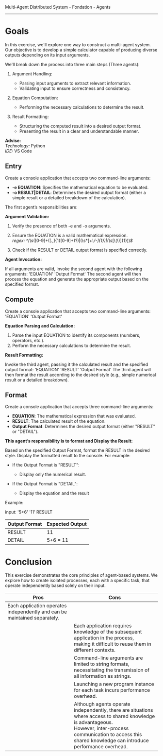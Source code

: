 Multi-Agent Distributed System - Fondation - Agents
___

# Goals

In this exercise, we'll explore one way to construct a multi-agent system. 
Our objective is to develop a simple calculator capable of producing diverse outputs depending on its input arguments.

We'll break down the process into three main steps (Three agents):

1) Argument Handling:
    - Parsing input arguments to extract relevant information.
    - Validating input to ensure correctness and consistency.

2) Equation Computation:
    - Performing the necessary calculations to determine the result.

3) Result Formatting:
    - Structuring the computed result into a desired output format.
    - Presenting the result in a clear and understandable manner.

**Advise:**<br/>
*Technology:*  Python<br/>
*IDE:* VS Code<br/>

## Entry

Create a console application that accepts two command-line arguments:

- **-e EQUATION**: Specifies the mathematical equation to be evaluated.
- **-o RESULT|DETAIL**: Determines the desired output format (either a simple result or a detailed breakdown of the calculation).

The first agent’s responsibilities are:

**Argument Validation:**

1) Verify the presence of both -e and -o arguments.<br/>

2) Ensure the EQUATION is a valid mathematical expression.<br/>
*regex: ^(\\s*([0-9]+([.,]{1}[0-9]+)?)|(\\s*[+*\\/-]{1})|(\\s*[\\(\\)]{1}))*$*

3) Check if the RESULT or DETAIL output format is specified correctly.<br/>

**Agent Invocation:**

If all arguments are valid, invoke the second agent with the following arguments: 'EQUATION' 'Output Format'
The second agent will then process the equation and generate the appropriate output based on the specified format.

## Compute

Create a console application that accepts two command-line arguments: 'EQUATION' 'Output Format'

**Equation Parsing and Calculation:**

1) Parse the input EQUATION to identify its components (numbers, operators, etc.).
2) Perform the necessary calculations to determine the result.

**Result Formatting:**

Invoke the third agent, passing it the calculated result and the specified output format: 'EQUATION' 'RESULT' 'Output Format'
The third agent will then format the result according to the desired style (e.g., simple numerical result or a detailed breakdown).

## Format

Create a console application that accepts three command-line arguments:

- **EQUATION**: The mathematical expression that was evaluated.
- **RESULT**: The calculated result of the equation.
- **Output Format**: Determines the desired output format (either "RESULT" or "DETAIL").

**This agent’s responsibility is to format and Display the Result:**

Based on the specified Output Format, format the RESULT in the desired style.
Display the formatted result to the console.
For example:

- If the Output Format is "RESULT":
    - Display only the numerical result.

- If the Output Format is "DETAIL":
    - Display the equation and the result

Example:

input: '5+6' '11' RESULT

|Output Format|Expected Output|
|--|--|
|RESULT|11|
|DETAIL|5+6 = 11|

# Conclusion

This exercise demonstrates the core principles of agent-based systems. We explore how to create isolated processes, each with a specific task, that operate independently based solely on their input.

|Pros|Cons|
|--|--|
|Each application operates independently and can be maintained separately.||
||Each application requires knowledge of the subsequent application in the process,<br/> making it difficult to reuse them in different contexts.|
||Command-line arguments are limited to string formats, necessitating the transmission of all information as strings.|
||Launching a new program instance for each task incurs performance overhead.|
||Although agents operate independently, there are situations where access to shared knowledge is advantageous.<br/> However, inter-process communication to access this shared knowledge can introduce performance overhead.|

